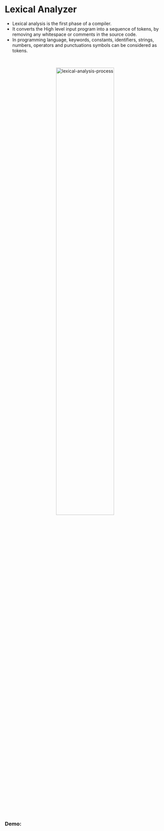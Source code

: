 # Lexical Analyzer
- Lexical analysis is the first phase of a compiler.
- It converts the High level input program into a sequence of tokens, by removing any whitespace or comments in the source code.
- In programming language, keywords, constants, identifiers, strings, numbers, operators and punctuations symbols can be considered as tokens.
<br>
<p align="center">
<img width="60%" alt="lexical-analysis-process" src="http://quex.sourceforge.net/images/lexical-analysis-process.png">
</p>

### Demo:





